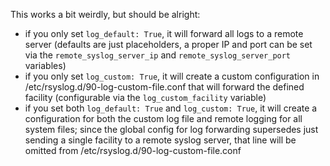 This works a bit weirdly, but should be alright:

- if you only set `log_default: True`, it will forward all logs to a remote server (defaults are just placeholders, a proper IP and port can be set via the `remote_syslog_server_ip` and `remote_syslog_server_port` variables)
- if you only set `log_custom: True`, it will create a custom configuration in /etc/rsyslog.d/90-log-custom-file.conf that will forward the defined facility (configurable via the `log_custom_facility` variable)
- if you set both `log_default: True` and `log_custom: True`, it will create a configuration for both the custom log file and remote logging for all system files; since the global config for log forwarding supersedes just sending a single facility to a remote syslog server, that line will be omitted from /etc/rsyslog.d/90-log-custom-file.conf
